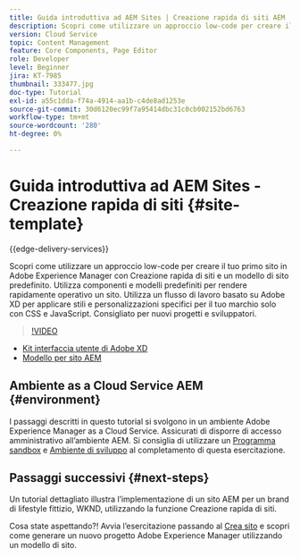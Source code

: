 ```yaml
---
title: Guida introduttiva ad AEM Sites | Creazione rapida di siti AEM
description: Scopri come utilizzare un approccio low-code per creare il tuo primo sito in Adobe Experience Manager con Creazione rapida di siti e un modello di sito predefinito. Utilizza componenti e modelli predefiniti per rendere rapidamente operativo un sito. Utilizza un flusso di lavoro basato su Adobe XD per applicare stili e personalizzazioni specifici per il tuo marchio solo con CSS e JavaScript. Consigliato per nuovi progetti e sviluppatori.
version: Cloud Service
topic: Content Management
feature: Core Components, Page Editor
role: Developer
level: Beginner
jira: KT-7985
thumbnail: 333477.jpg
doc-type: Tutorial
exl-id: a55c1dda-f74a-4914-aa1b-c4de8ad1253e
source-git-commit: 30d6120ec99f7a95414dbc31c0cb002152bd6763
workflow-type: tm+mt
source-wordcount: '280'
ht-degree: 0%

---
```


# Guida introduttiva ad AEM Sites - Creazione rapida di siti {#site-template}

{{edge-delivery-services}}

Scopri come utilizzare un approccio low-code per creare il tuo primo sito in Adobe Experience Manager con Creazione rapida di siti e un modello di sito predefinito. Utilizza componenti e modelli predefiniti per rendere rapidamente operativo un sito. Utilizza un flusso di lavoro basato su Adobe XD per applicare stili e personalizzazioni specifici per il tuo marchio solo con CSS e JavaScript. Consigliato per nuovi progetti e sviluppatori.

>[!VIDEO](https://video.tv.adobe.com/v/333477?quality=12&learn=on)

* [Kit interfaccia utente di Adobe XD](https://github.com/adobe/aem-site-template-basic/blob/main/files/wireframe.xd)
* [Modello per sito AEM](https://github.com/adobe/aem-site-template-basic)

## Ambiente as a Cloud Service AEM {#environment}

I passaggi descritti in questo tutorial si svolgono in un ambiente Adobe Experience Manager as a Cloud Service. Assicurati di disporre di accesso amministrativo all’ambiente AEM. Si consiglia di utilizzare un [Programma sandbox](https://experienceleague.adobe.com/docs/experience-manager-cloud-service/onboarding/getting-access/sandbox-programs/introduction-sandbox-programs.html) e [Ambiente di sviluppo](https://experienceleague.adobe.com/docs/experience-manager-cloud-service/implementing/using-cloud-manager/manage-environments.html) al completamento di questa esercitazione.

## Passaggi successivi {#next-steps}

Un tutorial dettagliato illustra l’implementazione di un sito AEM per un brand di lifestyle fittizio, WKND, utilizzando la funzione Creazione rapida di siti.

Cosa state aspettando?! Avvia l’esercitazione passando al [Crea sito](create-site.md) e scopri come generare un nuovo progetto Adobe Experience Manager utilizzando un modello di sito.
